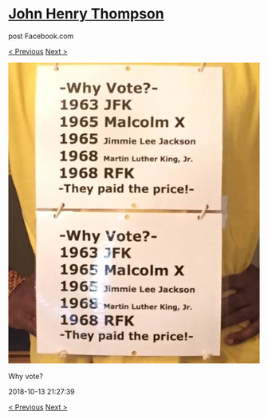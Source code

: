 # [John Henry Thompson](../README.md)
post Facebook.com

[< Previous](2018-10-13-2.md) [Next >](2018-10-13-4.md)

[![](../media/2018-10-13/Timeline-Photos-Why-vote.jpg)](../README.md)

Why vote?

2018-10-13 21:27:39

[< Previous](2018-10-13-2.md) [Next >](2018-10-13-4.md)